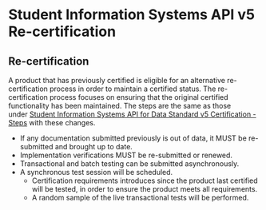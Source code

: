 # Student Information Systems API v5 Re-certification

## Re-certification

A product that has previously certified is eligible for an alternative re-certification process in order to maintain a certified status. The re-certification process focuses on ensuring that the original certified functionality has been maintained. The steps are the same as those under [Student Information Systems API for Data Standard v5 Certification - Steps](./certification-steps.md) with these changes.

* If any documentation submitted previously is out of data, it MUST be re-submitted and brought up to date.
* Implementation verifications MUST be re-submitted or renewed.
* Transactional and batch testing can be submitted asynchronously.
* A synchronous test session will be scheduled.
  * Certification requirements introduces since the product last certified will be tested, in order to ensure the product meets all requirements.
  * A random sample of the live transactional tests will be performed.
